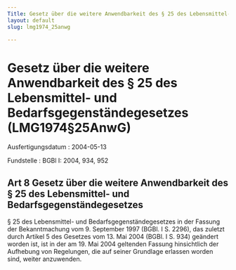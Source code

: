 ```yaml
---
Title: Gesetz über die weitere Anwendbarkeit des § 25 des Lebensmittel- und Bedarfsgegenständegesetzes
layout: default
slug: lmg1974_25anwg

---
```


# Gesetz über die weitere Anwendbarkeit des § 25 des Lebensmittel- und Bedarfsgegenständegesetzes (LMG1974§25AnwG)

Ausfertigungsdatum
:   2004-05-13

Fundstelle
:   BGBl I: 2004, 934, 952



## Art 8 Gesetz über die weitere Anwendbarkeit des § 25 des Lebensmittel- und Bedarfsgegenständegesetzes

§ 25 des Lebensmittel- und Bedarfsgegenständegesetzes in der Fassung
der Bekanntmachung vom 9. September 1997 (BGBl. I S. 2296), das
zuletzt durch Artikel 5 des Gesetzes vom 13. Mai 2004 (BGBl. I S. 934)
geändert worden ist, ist in der am 19. Mai 2004 geltenden Fassung
hinsichtlich der Aufhebung von Regelungen, die auf seiner Grundlage
erlassen worden sind, weiter anzuwenden.


